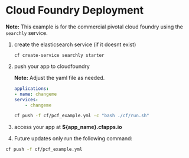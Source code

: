 Cloud Foundry Deployment
========================

__Note:__ This example is for the commercial pivotal cloud foundry using the `searchly` service.

1. create the elasticsearch service (if it doesnt exist)

    ```
    cf create-service searchly starter
    ```

2. push your app to cloudfoundry

    __Note:__ Adjust the yaml file as needed.

    ```yaml
    applications:
    - name: changeme
    services:
        - changeme
    ```

    ```bash
    cf push -f cf/pcf_example.yml -c "bash ./cf/run.sh"
    ```

3. access your app at __${app_name}.cfapps.io__

4. Future updates only run the following command:

  ```bash
  cf push -f cf/pcf_example.yml
  ```   
